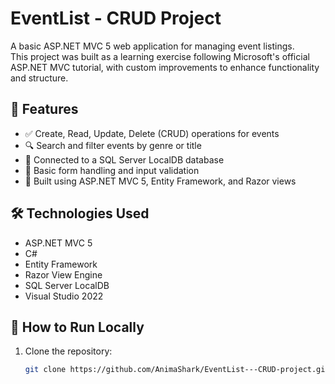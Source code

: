 # EventList - CRUD Project

A basic ASP.NET MVC 5 web application for managing event listings.  
This project was built as a learning exercise following Microsoft's official ASP.NET MVC tutorial, with custom improvements to enhance functionality and structure.

## 📌 Features

- ✅ Create, Read, Update, Delete (CRUD) operations for events
- 🔍 Search and filter events by genre or title
- 📁 Connected to a SQL Server LocalDB database
- 🔐 Basic form handling and input validation
- 🎯 Built using ASP.NET MVC 5, Entity Framework, and Razor views

## 🛠️ Technologies Used

- ASP.NET MVC 5
- C#
- Entity Framework
- Razor View Engine
- SQL Server LocalDB
- Visual Studio 2022

## 🧪 How to Run Locally

1. Clone the repository:
   ```bash
   git clone https://github.com/AnimaShark/EventList---CRUD-project.git
